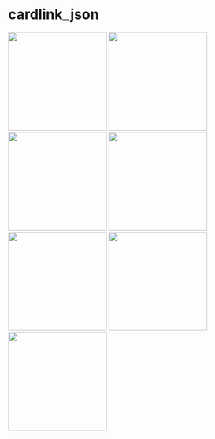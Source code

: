 # cardlink_json
<img src="https://user-images.githubusercontent.com/44686602/213535464-92f6b01f-4e65-4fd0-a7c4-53fa774e27b5.png" width="200"> <img src="https://user-images.githubusercontent.com/44686602/213535466-a6c31b04-4028-480e-8eb9-0b0a52157ce1.png" width="200"> <img src="https://user-images.githubusercontent.com/44686602/213535469-da5c52d8-371f-4782-a5ae-c6efd86c97a6.png" width="200">
<img src="https://user-images.githubusercontent.com/44686602/213535474-58cd65dd-8719-4daf-894f-909943dfdebe.png" width="200">
<img src="https://user-images.githubusercontent.com/44686602/213535478-da88f1d3-b327-481e-8683-2ccd87ed624f.png" width="200"> <img src="https://user-images.githubusercontent.com/44686602/213535480-92adafd9-052e-4aca-98b1-d8d2f369422c.png" width="200"> <img src="https://user-images.githubusercontent.com/44686602/213535483-252c3e0f-a350-4551-aa0a-d037ab2ed4ad.png" width="200">
